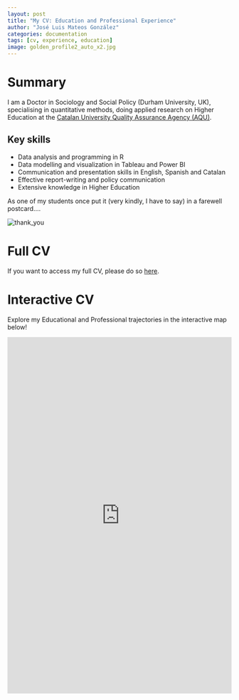 ```yaml
---
layout: post
title: "My CV: Education and Professional Experience"
author: "José Luis Mateos González"
categories: documentation
tags: [cv, experience, education]
image: golden_profile2_auto_x2.jpg
---
```


# Summary
I am a Doctor in Sociology and Social Policy (Durham University, UK), specialising in quantitative methods, doing applied research on Higher Education at the [Catalan University Quality Assurance Agency (AQU)](https://www.aqu.cat/en/).

## Key skills
* Data analysis and programming in R
* Data modelling and visualization in Tableau and Power BI
* Communication and presentation skills in English, Spanish and Catalan
* Effective report-writing and policy communication
* Extensive knowledge in Higher Education

As one of my students once put it (very kindly, I have to say) in a farewell postcard....

![thank_you](https://user-images.githubusercontent.com/93489490/193800956-a673a0e0-1ddc-42bc-841c-9769d57506a8.png)

# Full CV
If you want to access my full CV, please do so [here](https://github.com/joseluismateos/joseluismateos.github.io/blob/gh-pages/Curriculum%20Vitae%20-%20Jos%C3%A9%20Luis%20Mateos%20Gonz%C3%A1lez_102022.pdf).

# Interactive CV

Explore my Educational and Professional trajectories in the interactive map below!

<iframe src="https://storymaps.arcgis.com/stories/ff6f75b14b50458599f12a03cb57f059" width="100%" height="800px" frameborder="0" allowfullscreen allow="geolocation"></iframe>
